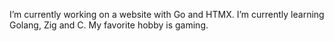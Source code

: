 I’m currently working on a website with Go and HTMX.
I’m currently learning Golang, Zig and C.
My favorite hobby is gaming.
